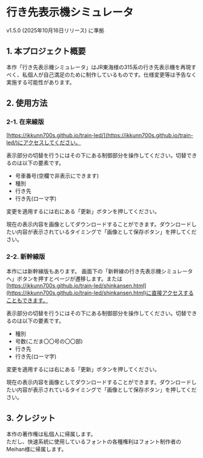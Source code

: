 # 行き先表示機シミュレータ
v1.5.0 (2025年10月16日リリース) に準拠

## 1. 本プロジェクト概要
本作「行き先表示機シミュレータ」はJR東海様の315系の行き先表示機を再現すべく、私個人が自己満足のために制作しているものです。仕様変更等は予告なく実施する可能性があります。

## 2. 使用方法
### 2-1. 在来線版
[https://ikkunn700s.github.io/train-led/](https://ikkunn700s.github.io/train-led/)にアクセスしてください。

表示部分の切替を行うにはその下にある制御部分を操作してください。切替できるのは以下の要素です。

- 号車番号(空欄で非表示にできます)
- 種別
- 行き先
- 行き先(ローマ字)

変更を適用するには右にある「更新」ボタンを押してください。

現在の表示内容を画像としてダウンロードすることができます。ダウンロードしたい内容が表示されているタイミングで「画像として保存ボタン」を押してください。

### 2-2. 新幹線版
本作には新幹線版もあります。
画面下の「新幹線の行き先表示機シミュレータへ」ボタンを押すとページが遷移します。または[https://ikkunn700s.github.io/train-led/shinkansen.html](https://ikkunn700s.github.io/train-led/shinkansen.html)に直接アクセスすることもできます。

表示部分の切替を行うにはその下にある制御部分を操作してください。切替できるのは以下の要素です。

- 種別
- 号数(こだま〇〇号の〇〇部)
- 行き先
- 行き先(ローマ字)

変更を適用するには右にある「更新」ボタンを押してください。

現在の表示内容を画像としてダウンロードすることができます。ダウンロードしたい内容が表示されているタイミングで「画像として保存ボタン」を押してください。

## 3. クレジット
本作の著作権は私個人に帰属します。  
ただし、快速系統に使用しているフォントの各種権利はフォント制作者のMeihan様に帰属します。